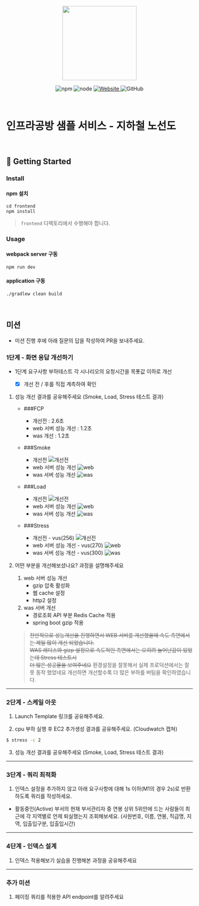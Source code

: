<p align="center">
    <img width="200px;" src="https://raw.githubusercontent.com/woowacourse/atdd-subway-admin-frontend/master/images/main_logo.png"/>
</p>
<p align="center">
  <img alt="npm" src="https://img.shields.io/badge/npm-%3E%3D%205.5.0-blue">
  <img alt="node" src="https://img.shields.io/badge/node-%3E%3D%209.3.0-blue">
  <a href="https://edu.nextstep.camp/c/R89PYi5H" alt="nextstep atdd">
    <img alt="Website" src="https://img.shields.io/website?url=https%3A%2F%2Fedu.nextstep.camp%2Fc%2FR89PYi5H">
  </a>
  <img alt="GitHub" src="https://img.shields.io/github/license/next-step/atdd-subway-service">
</p>

<br>

# 인프라공방 샘플 서비스 - 지하철 노선도

<br>

## 🚀 Getting Started

### Install
#### npm 설치
```
cd frontend
npm install
```
> `frontend` 디렉토리에서 수행해야 합니다.

### Usage
#### webpack server 구동
```
npm run dev
```
#### application 구동
```
./gradlew clean build
```
<br>

## 미션

* 미션 진행 후에 아래 질문의 답을 작성하여 PR을 보내주세요.


### 1단계 - 화면 응답 개선하기
  * 1단계 요구사항
    부하테스트 각 시나리오의 요청시간을 목푯값 이하로 개선
    - [X] 개선 전 / 후를 직접 계측하여 확인
    

1. 성능 개선 결과를 공유해주세요 (Smoke, Load, Stress 테스트 결과)
   * ###FCP 
      - 개선전 : 2.6초
      - web 서버 성능 개선 : 1.2초
      - was 개선 : 1.2초
     
   * ###Smoke
     * 개선전 
     ![개선전](step1/before/smoke.png)
     * web 서버 성능 개선 
     ![web](step1/after-1/smoke.png)
     * was 서버 성능 개선
     ![was](step1/after-2/smoke.png)
   * ###Load
     * 개선전
     ![개선전](step1/before/smoke.png)
     * web 서버 성능 개선
     ![web](step1/after-1/load.png)
     * was 서버 성능 개선
     ![was](step1/after-2/load.png)
   * ###Stress  
     * 개선전 - vus(256)
     ![개선전](step1/before/stress.png)
     * web 서버 성능 개선 - vus(270) 
     ![web](step1/after-1/stress.png)
     * was 서버 성능 개선 - vus(300)
     ![was](step1/after-2/stress.png)
   

3. 어떤 부분을 개선해보셨나요? 과정을 설명해주세요
   1. web 서버 성능 개선 
      - gzip 압축 활성화
      - 웹 cache 설정  
      - http2 설정
   2. was 서버 개선
      - 경로조회 API 부분 Redis Cache 적용
      - spring boot gzip 적용 

   > ~~전반적으로 성능개선을 진행하면서 WEB 서버를 개선했을때 속도 측면에서는 제일 많이
   > 개선 되었습니다.  
   > WAS 레디스와 gizp 설정으로 속도적인 측면에서는 오히려 늘어난감이 있었는데 Stress 테스트시  
   > 더 많은 성공율을 보여주네요~~ 
   > 환경설정을 잘못해서 실제 프로덕션에서는 잘 못 동작 했었네요 
   > 개선하면 개선할수록 더 많은 부하를 버팀을 확인하였습니다.

    

---

### 2단계 - 스케일 아웃

1. Launch Template 링크를 공유해주세요.

2. cpu 부하 실행 후 EC2 추가생성 결과를 공유해주세요. (Cloudwatch 캡쳐)

```sh
$ stress -c 2
```

3. 성능 개선 결과를 공유해주세요 (Smoke, Load, Stress 테스트 결과)

---

### 3단계 - 쿼리 최적화

1. 인덱스 설정을 추가하지 않고 아래 요구사항에 대해 1s 이하(M1의 경우 2s)로 반환하도록 쿼리를 작성하세요.

- 활동중인(Active) 부서의 현재 부서관리자 중 연봉 상위 5위안에 드는 사람들이 최근에 각 지역별로 언제 퇴실했는지 조회해보세요. (사원번호, 이름, 연봉, 직급명, 지역, 입출입구분, 입출입시간)

---

### 4단계 - 인덱스 설계

1. 인덱스 적용해보기 실습을 진행해본 과정을 공유해주세요

---

### 추가 미션

1. 페이징 쿼리를 적용한 API endpoint를 알려주세요
